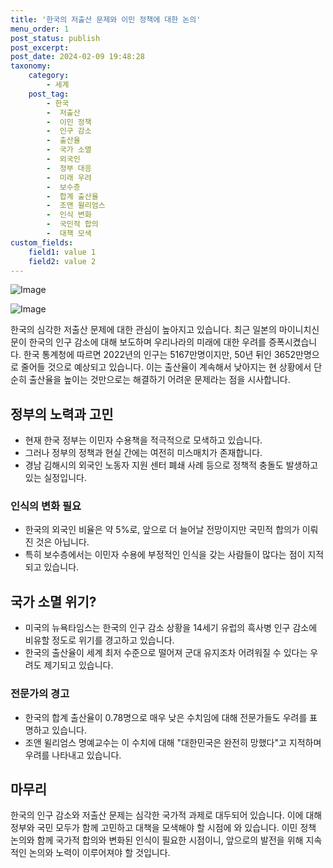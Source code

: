 ```yaml
---
title: '한국의 저출산 문제와 이민 정책에 대한 논의'
menu_order: 1
post_status: publish
post_excerpt: 
post_date: 2024-02-09 19:48:28
taxonomy:
    category:
        - 세계
    post_tag:
        - 한국
        -  저출산
        -  이민 정책
        -  인구 감소
        -  출산율
        -  국가 소멸
        -  외국인
        -  정부 대응
        -  미래 우려
        -  보수층
        -  합계 출산율
        -  조앤 윌리엄스
        -  인식 변화
        -  국민적 합의
        -  대책 모색
custom_fields:
    field1: value 1
    field2: value 2
---
```


![Image](https://imgnews.pstatic.net/image/009/2024/02/09/0005256874_001_20240209133501024.jpg?type=w647)

![Image](https://imgnews.pstatic.net/image/009/2024/02/09/0005256874_002_20240209133501068.jpg?type=w647)

한국의 심각한 저출산 문제에 대한 관심이 높아지고 있습니다. 최근 일본의 마이니치신문이 한국의 인구 감소에 대해 보도하며 우리나라의 미래에 대한 우려를 증폭시켰습니다. 한국 통계청에 따르면 2022년의 인구는 5167만명이지만, 50년 뒤인 3652만명으로 줄어들 것으로 예상되고 있습니다. 이는 출산율이 계속해서 낮아지는 현 상황에서 단순히 출산율을 높이는 것만으로는 해결하기 어려운 문제라는 점을 시사합니다.
## 정부의 노력과 고민
- 현재 한국 정부는 이민자 수용책을 적극적으로 모색하고 있습니다.
- 그러나 정부의 정책과 현실 간에는 여전히 미스매치가 존재합니다.
- 경남 김해시의 외국인 노동자 지원 센터 폐쇄 사례 등으로 정책적 충돌도 발생하고 있는 실정입니다.
### 인식의 변화 필요
- 한국의 외국인 비율은 약 5%로, 앞으로 더 늘어날 전망이지만 국민적 합의가 이뤄진 것은 아닙니다.
- 특히 보수층에서는 이민자 수용에 부정적인 인식을 갖는 사람들이 많다는 점이 지적되고 있습니다.
## 국가 소멸 위기?
- 미국의 뉴욕타임스는 한국의 인구 감소 상황을 14세기 유럽의 흑사병 인구 감소에 비유할 정도로 위기를 경고하고 있습니다.
- 한국의 출산율이 세계 최저 수준으로 떨어져 군대 유지조차 어려워질 수 있다는 우려도 제기되고 있습니다.
### 전문가의 경고
- 한국의 합계 출산율이 0.78명으로 매우 낮은 수치임에 대해 전문가들도 우려를 표명하고 있습니다.
- 조앤 윌리엄스 명예교수는 이 수치에 대해 "대한민국은 완전히 망했다"고 지적하며 우려를 나타내고 있습니다.
## 마무리
한국의 인구 감소와 저출산 문제는 심각한 국가적 과제로 대두되어 있습니다. 이에 대해 정부와 국민 모두가 함께 고민하고 대책을 모색해야 할 시점에 와 있습니다. 이민 정책 논의와 함께 국가적 합의와 변화된 인식이 필요한 시점이니, 앞으로의 발전을 위해 지속적인 논의와 노력이 이루어져야 할 것입니다.
